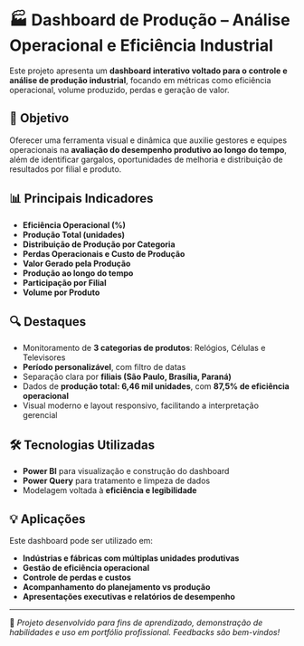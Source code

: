 # 🏭 Dashboard de Produção – Análise Operacional e Eficiência Industrial

Este projeto apresenta um **dashboard interativo voltado para o controle e análise de produção industrial**, focando em métricas como eficiência operacional, volume produzido, perdas e geração de valor.

## 🎯 Objetivo

Oferecer uma ferramenta visual e dinâmica que auxilie gestores e equipes operacionais na **avaliação do desempenho produtivo ao longo do tempo**, além de identificar gargalos, oportunidades de melhoria e distribuição de resultados por filial e produto.

## 📊 Principais Indicadores

- **Eficiência Operacional (%)**
- **Produção Total (unidades)**
- **Distribuição de Produção por Categoria**
- **Perdas Operacionais e Custo de Produção**
- **Valor Gerado pela Produção**
- **Produção ao longo do tempo**
- **Participação por Filial**
- **Volume por Produto**

## 🔍 Destaques

- Monitoramento de **3 categorias de produtos**: Relógios, Células e Televisores
- **Período personalizável**, com filtro de datas
- Separação clara por **filiais (São Paulo, Brasília, Paraná)**
- Dados de **produção total: 6,46 mil unidades**, com **87,5% de eficiência operacional**
- Visual moderno e layout responsivo, facilitando a interpretação gerencial

## 🛠️ Tecnologias Utilizadas

- **Power BI** para visualização e construção do dashboard
- **Power Query** para tratamento e limpeza de dados
- Modelagem voltada à **eficiência e legibilidade**

## 💡 Aplicações

Este dashboard pode ser utilizado em:

- **Indústrias e fábricas com múltiplas unidades produtivas**
- **Gestão de eficiência operacional**
- **Controle de perdas e custos**
- **Acompanhamento do planejamento vs produção**
- **Apresentações executivas e relatórios de desempenho**

---

📁 *Projeto desenvolvido para fins de aprendizado, demonstração de habilidades e uso em portfólio profissional. Feedbacks são bem-vindos!*

